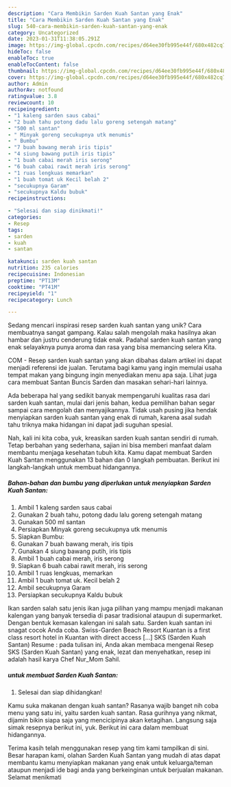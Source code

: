 ```yaml
---
description: "Cara Membikin Sarden Kuah Santan yang Enak"
title: "Cara Membikin Sarden Kuah Santan yang Enak"
slug: 540-cara-membikin-sarden-kuah-santan-yang-enak
category: Uncategorized
date: 2023-01-31T11:38:05.291Z
image: https://img-global.cpcdn.com/recipes/d64ee30fb995e44f/680x482cq70/sarden-kuah-santan-foto-resep-utama.jpg
hideToc: false
enableToc: true
enableTocContent: false
thumbnail: https://img-global.cpcdn.com/recipes/d64ee30fb995e44f/680x482cq70/sarden-kuah-santan-foto-resep-utama.jpg
cover: https://img-global.cpcdn.com/recipes/d64ee30fb995e44f/680x482cq70/sarden-kuah-santan-foto-resep-utama.jpg
author: Admin
authorAv: notfound
ratingvalue: 3.8
reviewcount: 10
recipeingredient:
- "1 kaleng sarden saus cabai"
- "2 buah tahu potong dadu lalu goreng setengah matang"
- "500 ml santan"
- " Minyak goreng secukupnya utk menumis"
- " Bumbu"
- "7 buah bawang merah iris tipis"
- "4 siung bawang putih iris tipis"
- "1 buah cabai merah iris serong"
- "6 buah cabai rawit merah iris serong"
- "1 ruas lengkuas memarkan"
- "1 buah tomat uk Kecil belah 2"
- "secukupnya Garam"
- "secukupnya Kaldu bubuk"
recipeinstructions:

- "Selesai dan siap dinikmati!"
categories:
- Resep
tags:
- sarden
- kuah
- santan

katakunci: sarden kuah santan 
nutrition: 235 calories
recipecuisine: Indonesian
preptime: "PT13M"
cooktime: "PT41M"
recipeyield: "1"
recipecategory: Lunch

---
```





Sedang mencari inspirasi resep sarden kuah santan yang unik? Cara membuatnya sangat gampang. Kalau salah mengolah maka hasilnya akan hambar dan justru cenderung tidak enak. Padahal sarden kuah santan yang enak selayaknya punya aroma dan rasa yang bisa memancing selera Kita.





COM - Resep sarden kuah santan yang akan dibahas dalam artikel ini dapat menjadi referensi ide jualan. Terutama bagi kamu yang ingin memulai usaha tempat makan yang bingung ingin menyediakan menu apa saja. Lihat juga cara membuat Santan Buncis Sarden dan masakan sehari-hari lainnya.

Ada beberapa hal yang sedikit banyak mempengaruhi kualitas rasa dari sarden kuah santan, mulai dari jenis bahan, kedua pemilihan bahan segar sampai cara mengolah dan menyajikannya. Tidak usah pusing jika hendak menyiapkan sarden kuah santan yang enak di rumah, karena asal sudah tahu triknya maka hidangan ini dapat jadi suguhan spesial.






Nah, kali ini kita coba, yuk, kreasikan sarden kuah santan sendiri di rumah. Tetap berbahan yang sederhana, sajian ini bisa memberi manfaat dalam membantu menjaga kesehatan tubuh kita. Kamu dapat membuat Sarden Kuah Santan menggunakan 13 bahan dan 0 langkah pembuatan. Berikut ini langkah-langkah untuk membuat hidangannya.

<!--inarticleads1-->

##### Bahan-bahan dan bumbu yang diperlukan untuk menyiapkan Sarden Kuah Santan:

1. Ambil 1 kaleng sarden saus cabai
1. Gunakan 2 buah tahu, potong dadu lalu goreng setengah matang
1. Gunakan 500 ml santan
1. Persiapkan  Minyak goreng secukupnya utk menumis
1. Siapkan  Bumbu:
1. Gunakan 7 buah bawang merah, iris tipis
1. Gunakan 4 siung bawang putih, iris tipis
1. Ambil 1 buah cabai merah, iris serong
1. Siapkan 6 buah cabai rawit merah, iris serong
1. Ambil 1 ruas lengkuas, memarkan
1. Ambil 1 buah tomat uk. Kecil belah 2
1. Ambil secukupnya Garam
1. Persiapkan secukupnya Kaldu bubuk


Ikan sarden salah satu jenis ikan juga pilihan yang mampu menjadi makanan kalengan yang banyak tersedia di pasar tradisional ataupun di supermarket. Dengan bentuk kemasan kalengan ini salah satu. Sarden kuah santan ini snagat cocok Anda coba. Swiss-Garden Beach Resort Kuantan is a first class resort hotel in Kuantan with direct access […] SKS (Sarden Kuah Santan) Resume : pada tulisan ini, Anda akan membaca mengenai Resep SKS (Sarden Kuah Santan) yang enak, lezat dan menyehatkan, resep ini adalah hasil karya Chef Nur_Mom Sahil. 

<!--inarticleads2-->

#####  untuk membuat Sarden Kuah Santan:


1. Selesai dan siap dihidangkan!

Kamu suka makanan dengan kuah santan? Rasanya wajib banget nih coba menu yang satu ini, yaitu sarden kuah santan. Rasa gurihnya yang nikmat, dijamin bikin siapa saja yang mencicipinya akan ketagihan. Langsung saja simak resepnya berikut ini, yuk. Berikut ini cara dalam membuat hidangannya. 

Terima kasih telah menggunakan resep yang tim kami tampilkan di sini. Besar harapan kami, olahan Sarden Kuah Santan yang mudah di atas dapat membantu kamu menyiapkan makanan yang enak untuk keluarga/teman ataupun menjadi ide bagi anda yang berkeinginan untuk berjualan makanan. Selamat menikmati
